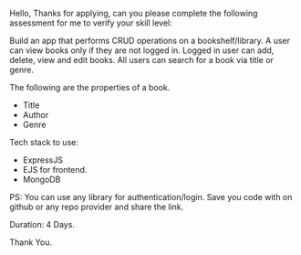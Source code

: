 Hello,
Thanks for applying, can you please complete the following assessment for me to verify your skill level:

Build an app that performs CRUD operations on a bookshelf/library.
A user can view books only if they are not logged in.
Logged in user can add, delete, view and edit books.
All users can search for a book via title or genre.

The following are the properties of a book.
- Title
- Author
- Genre

Tech stack to use:
- ExpressJS
- EJS for frontend. 
- MongoDB


PS: You can use any library for authentication/login.
Save you code with on github or any repo provider and share the link.

Duration: 4 Days.

Thank You.